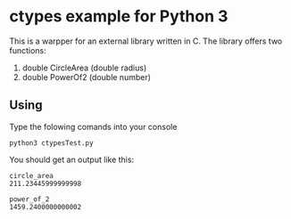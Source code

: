# ctypes example for Python 3

This is a warpper for an external library written in C.
The library offers two functions:
1. double CircleArea (double radius)
2. double PowerOf2 (double number)


## Using

Type the folowing comands into your console

    python3 ctypesTest.py

You should get an output like this:

    circle_area
    211.23445999999998

    power_of_2
    1459.2400000000002
